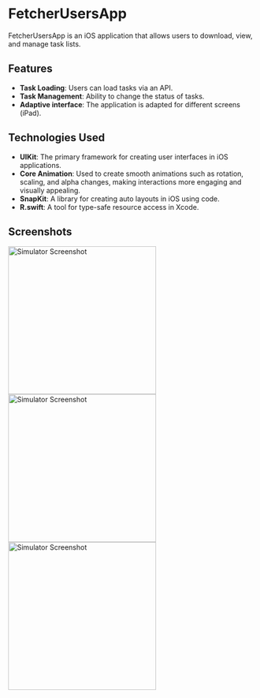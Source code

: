 # FetcherUsersApp

FetcherUsersApp is an iOS application that allows users to download, view, and manage task lists.

## Features

- **Task Loading**: Users can load tasks via an API.
- **Task Management**: Ability to change the status of tasks.
- **Adaptive interface**: The application is adapted for different screens (iPad).

## Technologies Used

- **UIKit**: The primary framework for creating user interfaces in iOS applications.
- **Core Animation**: Used to create smooth animations such as rotation, scaling, and alpha changes, making interactions more engaging and visually appealing.
- **SnapKit**: A library for creating auto layouts in iOS using code.
- **R.swift**: A tool for type-safe resource access in Xcode.

## Screenshots

<img src="https://github.com/user-attachments/assets/75264757-7cce-4f6c-beaa-6f39661bac8b" alt="Simulator Screenshot" width="300"/>
<img src="https://github.com/user-attachments/assets/f2683fc7-9d76-48a2-a796-32114184114b" alt="Simulator Screenshot" width="300"/>
<img src="https://github.com/user-attachments/assets/179eab2e-9273-4964-a81b-c630a084594d" alt="Simulator Screenshot" width="300"/>
